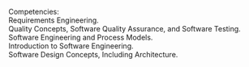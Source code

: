 Competencies: <br />
Requirements Engineering. <br />
Quality Concepts, Software Quality Assurance, and Software Testing. <br />
Software Engineering and Process Models. <br />
Introduction to Software Engineering. <br />
Software Design Concepts, Including Architecture.
